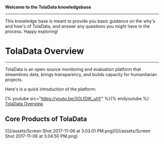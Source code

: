 **Welcome to the TolaData knowledgebase**

---

This knowledge base is meant to provide you basic guidance on the why's and how's of TolaData, and answer any questions you might have in the process. Happy exploring!

# TolaData Overview

---

TolaData is an open-source monitoring and evaluation platform that streamlines data, brings transparency, and builds capacity for humanitarian projects.

Here's is a quick introduction of the platform:

{% youtube src="https://youtu.be/3OLfDlK_uhY" %}{% endyoutube %}
[TolaData Overview](https://youtu.be/3OLfDlK_uhY)

## Core Products of TolaData

![](/assets/Screen Shot 2017-11-06 at 3.03.01 PM.png)![](/assets/Screen Shot 2017-11-06 at 3.04.50 PM.png)


